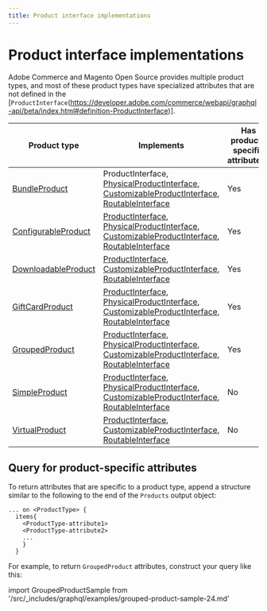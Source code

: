```yaml
---
title: Product interface implementations
---
```


# Product interface implementations

Adobe Commerce and Magento Open Source provides multiple product types, and most of these product types have specialized attributes that are not defined in the [`ProductInterface`(https://developer.adobe.com/commerce/webapi/graphql-api/beta/index.html#definition-ProductInterface)].

Product type | Implements | Has product-specific attributes?
--- | --- | ---
[BundleProduct](bundle.md) | ProductInterface, [PhysicalProductInterface](https://developer.adobe.com/commerce/webapi/graphql-api/beta/index.html#definition-ProductInterface), [CustomizableProductInterface](../customizable-option.md), [RoutableInterface](../routable.md) | Yes
[ConfigurableProduct](configurable.md) | [ProductInterface](https://developer.adobe.com/commerce/webapi/graphql-api/beta/index.html#definition-ProductInterface), [PhysicalProductInterface](https://developer.adobe.com/commerce/webapi/graphql-api/beta/index.html#definition-ProductInterface), [CustomizableProductInterface](../customizable-option.md), [RoutableInterface](../routable.md) | Yes
[DownloadableProduct](downloadable.md) | [ProductInterface](https://developer.adobe.com/commerce/webapi/graphql-api/beta/index.html#definition-ProductInterface),  [CustomizableProductInterface](../customizable-option.md), [RoutableInterface](../routable.md)  | Yes
[GiftCardProduct](gift-card.md) | [ProductInterface](https://developer.adobe.com/commerce/webapi/graphql-api/beta/index.html#definition-ProductInterface),  [PhysicalProductInterface](https://developer.adobe.com/commerce/webapi/graphql-api/beta/index.html#definition-ProductInterface), [CustomizableProductInterface](../customizable-option.md), [RoutableInterface](../routable.md)| Yes
[GroupedProduct](grouped.md) | [ProductInterface](https://developer.adobe.com/commerce/webapi/graphql-api/beta/index.html#definition-ProductInterface), [PhysicalProductInterface](https://developer.adobe.com/commerce/webapi/graphql-api/beta/index.html#definition-ProductInterface), [CustomizableProductInterface](../customizable-option.md), [RoutableInterface](../routable.md) | Yes
[SimpleProduct](simple.md) | [ProductInterface](https://developer.adobe.com/commerce/webapi/graphql-api/beta/index.html#definition-ProductInterface), [PhysicalProductInterface](https://developer.adobe.com/commerce/webapi/graphql-api/beta/index.html#definition-ProductInterface), [CustomizableProductInterface](../customizable-option.md), [RoutableInterface](../routable.md) | No
[VirtualProduct](virtual.md) | [ProductInterface](https://developer.adobe.com/commerce/webapi/graphql-api/beta/index.html#definition-ProductInterface),  [CustomizableProductInterface](../customizable-option.md), [RoutableInterface](../routable.md) | No

## Query for product-specific attributes

To return attributes that are specific to a product type, append a structure similar to the following to the end of the `Products` output object:

```text
... on <ProductType> {
  items{
    <ProductType-attribute1>
    <ProductType-attribute2>
    ...
    }
  }
```

For example, to return `GroupedProduct` attributes, construct your query like this:

import GroupedProductSample from '/src/_includes/graphql/examples/grouped-product-sample-24.md'

<GroupedProductSample />
